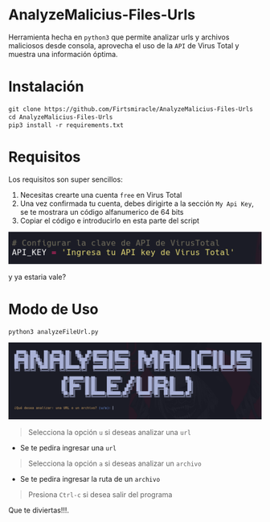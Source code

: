 # AnalyzeMalicius-Files-Urls

Herramienta hecha en `python3` que permite analizar urls y archivos maliciosos desde consola, aprovecha el uso de la `API` de Virus Total y muestra una información óptima.

# Instalación

```
git clone https://github.com/Firtsmiracle/AnalyzeMalicius-Files-Urls
cd AnalyzeMalicius-Files-Urls
pip3 install -r requirements.txt
```

# Requisitos

Los requisitos son super sencillos:

1. Necesitas crearte una cuenta `free` en Virus Total
2. Una vez confirmada tu cuenta, debes dirigirte a la sección `My Api Key`, se te mostrara un código alfanumerico de 64 bits
3. Copiar el código e introducirlo en esta parte del script

![](https://github.com/Firtsmiracle/AnalyzeMalicius-Files-Urls/blob/main/api.PNG)

y ya estaria vale?

# Modo de Uso

```
python3 analyzeFileUrl.py
```

![](https://github.com/Firtsmiracle/AnalyzeMalicius-Files-Urls/blob/main/analyze.PNG)

> Selecciona la opción `u` si deseas analizar una `url`
 - Se te pedira ingresar una `url`
 
> Selecciona la opción `a` si deseas analizar un `archivo`
 - Se te pedira ingresar la ruta de un `archivo`

> Presiona `Ctrl-c` si desea salir del programa

Que te diviertas!!!.
